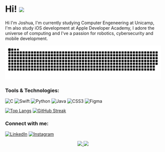 # **Hi!** <img src = "https://raw.githubusercontent.com/MartinHeinz/MartinHeinz/master/wave.gif" width = 30px>


Hi I'm Joshua, I'm currently studying Computer Engeneering at Unicamp, I'm also study iOS development at Apple Developer Academy, I adore the universe of computing and I've a passion for robotics, cybersecurity and mobile development.
<!--- snake -->
<div align="center">
  <img  src="https://github.com/1999AZZAR/1999AZZAR/blob/main/resources/img/grid-snake.svg"
       alt="snake" /></a>
</div>

### Tools & Technologies:

![C](https://img.shields.io/badge/c-%2300599C.svg?style=for-the-badge&logo=c&logoColor=white) ![Swift](https://img.shields.io/badge/swift-F54A2A?style=for-the-badge&logo=swift&logoColor=white) ![Python](https://img.shields.io/badge/python-3670A0?style=for-the-badge&logo=python&logoColor=ffdd54) ![Java](https://img.shields.io/badge/java-%23ED8B00.svg?style=for-the-badge&logo=openjdk&logoColor=white) ![CSS3](https://img.shields.io/badge/css3-%231572B6.svg?style=for-the-badge&logo=css3&logoColor=white) ![Figma](https://img.shields.io/badge/figma-%23F24E1E.svg?style=for-the-badge&logo=figma&logoColor=white) 

[![Top Langs](https://github-readme-stats.vercel.app/api/top-langs/?username=joshuamatheus&&hide=HTML,CSS,Java&layout=donut&hide_border=true&theme=vue)](https://github.com/joshuamatheus/github-readme-stats)
[![GitHub Streak](https://streak-stats.demolab.com?user=joshuamatheus&theme=vue&hide_border=true&mode=weekly&card_width=450)](https://git.io/streak-stats)


### Connect with me:

[![LinkedIn](https://img.shields.io/badge/linkedin-%230077B5.svg?style=for-the-badge&logo=linkedin&logoColor=white)](https://www.linkedin.com/in/joshuamrs/)
[![Instagram](https://img.shields.io/badge/Instagram-%23E4405F.svg?style=for-the-badge&logo=Instagram&logoColor=white)](https://www.instagram.com/joshmathrs/)

<div align="center">
  <a href="https://github.com/joshuamatheus">
  <img height="180em" src="https://github-readme-stats.vercel.app/api?username=joshuamatheus&show_icons=true&theme=dark&include_all_commits=true&count_private=true"/>
  <img height="180em" src="https://github-readme-stats.vercel.app/api/top-langs/?username=joshuamatheus&layout=compact&langs_count=7&theme=dark"/>
</div>

##
